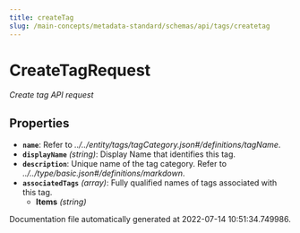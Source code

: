 ```yaml
---
title: createTag
slug: /main-concepts/metadata-standard/schemas/api/tags/createtag
---
```


# CreateTagRequest

*Create tag API request*

## Properties

- **`name`**: Refer to *../../entity/tags/tagCategory.json#/definitions/tagName*.
- **`displayName`** *(string)*: Display Name that identifies this tag.
- **`description`**: Unique name of the tag category. Refer to *../../type/basic.json#/definitions/markdown*.
- **`associatedTags`** *(array)*: Fully qualified names of tags associated with this tag.
  - **Items** *(string)*


Documentation file automatically generated at 2022-07-14 10:51:34.749986.
